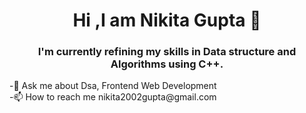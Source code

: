 <h1 align="center">Hi ,I am Nikita Gupta 👋</h1>

<h3 align="center">I'm currently refining my skills in Data structure and Algorithms using C++.</h3>
-💬 Ask me about Dsa, Frontend Web Development<br>
-📫 How to reach me nikita2002gupta@gmail.com<br>
